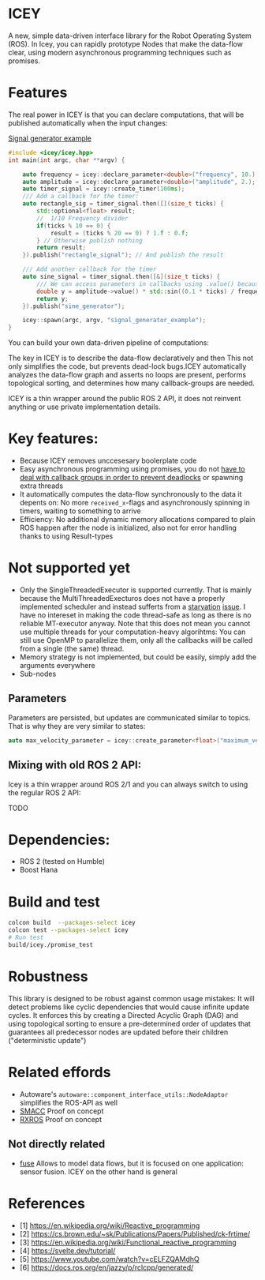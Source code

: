 # ICEY 

A new, simple data-driven interface library for the Robot Operating System (ROS). 
In Icey, you can rapidly prototype Nodes that make the data-flow clear, using modern asynchronous programming techniques such as promises.

# Features 

The real power in ICEY is that you can declare computations, that will  be published automatically when the input changes: 

[Signal generator example](examples/signal_generator.cpp)
```cpp
#include <icey/icey.hpp>
int main(int argc, char **argv) {

    auto frequency = icey::declare_parameter<double>("frequency", 10.); // Hz, i.e. 1/s
    auto amplitude = icey::declare_parameter<double>("amplitude", 2.);
    auto timer_signal = icey::create_timer(100ms);
    /// Add a callback for the timer:
    auto rectangle_sig = timer_signal.then([](size_t ticks) { 
        std::optional<float> result; 
        //  1/10 Frequency divider
        if(ticks % 10 == 0) {
            result = (ticks % 20 == 0) ? 1.f : 0.f;
        } // Otherwise publish nothing
        return result;
    }).publish("rectangle_signal"); // And publish the result

    /// Add another callback for the timer
    auto sine_signal = timer_signal.then([&](size_t ticks) {
        /// We can access parameters in callbacks using .value() because parameters are always initialized first.
        double y = amplitude->value() * std::sin((0.1 * ticks) / frequency->value() * 2 * M_PI);
        return y;
    }).publish("sine_generator");

    icey::spawn(argc, argv, "signal_generator_example"); 
}
```

You can build your own data-driven pipeline of computations:


The key in ICEY is to describe the data-flow declaratively and then 
This not only simplifies the code, but prevents dead-lock bugs.ICEY automatically analyzes the data-flow graph and asserts no loops are present, performs topological sorting, and determines how many callback-groups are needed.

ICEY is a thin wrapper around the public ROS 2 API, it does not reinvent anything or use private implementation details.

# Key features: 

- Because ICEY removes unccesesary boolerplate code
- Easy asynchronous programming using promises, you do not [have to deal with callback groups in order to prevent deadlocks](https://docs.ros.org/en/jazzy/How-To-Guides/Using-callback-groups.html) or spawning extra threads
- It automatically computes the data-flow synchronously to the data it depents on: No more `received_x`-flags and asynchronously spinning in timers, waiting to something to arrive 
- Efficiency: No additional dynamic memory allocations compared to plain ROS happen after the node is initialized, also not for error handling thanks to using Result-types


# Not supported yet

- Only the SingleThreadedExecutor is supported currently. That is mainly because the MultiThreadedExecturos does not have a properly implemented scheduler and instead sufferts from a [starvation](https://github.com/ros2/rclcpp/pull/2702) [issue](https://github.com/ros2/rclcpp/issues/2402). I have no intereset in making the code thread-safe as long as there is no reliable MT-executor anyway. Note that this does not mean you cannot use multiple threads for your computation-heavy algorihtms: You can still use OpenMP to parallelize them, only all the callbacks will be called from a single (the same) thread. 
- Memory strategy is not implemented, but could be easily, simply add the arguments everywhere 
- Sub-nodes

## Parameters 

Parameters are persisted, but updates are communicated similar to topics. That is why they are very similar to states:

```cpp
auto max_velocity_parameter = icey::create_parameter<float>("maximum_velocity");
```


## Mixing with old ROS 2 API: 

Icey is a thin wrapper around ROS 2/1 and you can always switch to using the regular ROS 2 API: 

TODO 

# Dependencies: 

- ROS 2 (tested on Humble)
- Boost Hana

# Build and test 

```sh
colcon build  --packages-select icey
colcon test --packages-select icey 
# Run test
build/icey./promise_test
```

# Robustness 

This library is designed to be robust against common usage mistakes: It will detect problems like cyclic dependencies that would cause infinite update cycles. It enforces this by creating a Directed Acyclic Graph (DAG) and using topological sorting to ensure a pre-determined order of updates that guarantees all predecessor nodes are updated before their children ("deterministic update")

# Related effords

- Autoware's `autoware::component_interface_utils::NodeAdaptor` simplifies the ROS-API as well 
- [SMACC](https://github.com/robosoft-ai/SMACC) Proof on concept
- [RXROS](https://github.com/rosin-project/rxros2) Proof on concept

## Not directly related
- [fuse](https://github.com/locusrobotics/fuse) Allows to model data flows, but it is focused on one application: sensor fusion. ICEY on the other hand is general 

# References 

- [1] https://en.wikipedia.org/wiki/Reactive_programming 
- [2] https://cs.brown.edu/~sk/Publications/Papers/Published/ck-frtime/
- [3] https://en.wikipedia.org/wiki/Functional_reactive_programming
- [4] https://svelte.dev/tutorial/
- [5] https://www.youtube.com/watch?v=cELFZQAMdhQ
- [6] https://docs.ros.org/en/jazzy/p/rclcpp/generated/

